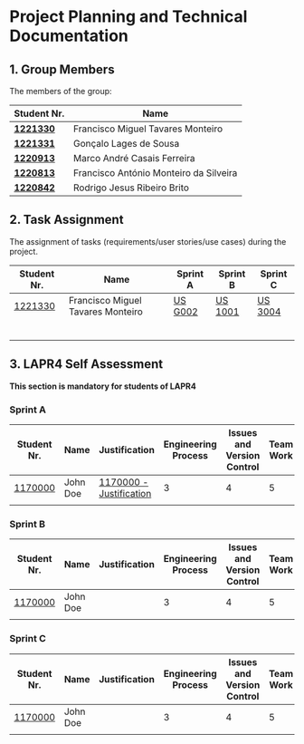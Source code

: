 # Project Planning and Technical Documentation

## 1. Group Members

The members of the group:

| Student Nr.	                     | Name			                                     |
|----------------------------------|---------------------------------------------|
| **[1221330](1221330/readme.md)** | Francisco Miguel Tavares Monteiro           |
| **[1221331](1221331/readme.md)** | Gonçalo Lages de Sousa	                     |
| **[1220913](1220913/readme.md)** | Marco André Casais Ferreira						           |
| **[1220813](1220813/readme.md)** | Francisco António Monteiro da Silveira					 |
| **[1220842](1220842/readme.md)** | Rodrigo Jesus Ribeiro Brito						           |


## 2. Task Assignment

The assignment of tasks (requirements/user stories/use cases) during the project.

| Student Nr.	                  | Name                              | Sprint A | Sprint B | Sprint C |
|-------------------------------|-----------------------------------|----------|----------|----------|
| [1221330](1221330/readme.md)  | Francisco Miguel Tavares Monteiro |  [US G002](us_g002/readme.md)| [US 1001](us_g003/readme.md)| [US 3004](us_g001/readme.md) |
| 	                             |                                   |          |          |          |
| 	                             |                                   |          |          |          |
| 	                             |                                   |          |          |          |
| 	                             |                                   |          |          |          |
| 	                             |                                   |          |          |          |
| 	                             |                                   |          |          |          |


## 3. LAPR4 Self Assessment

**This section is mandatory for students of LAPR4**
### Sprint A

| Student Nr.	| Name | Justification | Engineering Process | Issues and Version Control | Team Work | Deployment | Integration | Req. Satisfaction | 
|------------|--------|-------|----------|----------|----------|--------|----------|----------|
| [1170000](1221330/readme.md) | John Doe | [1170000 - Justification](1221330/lapr4/sprinta/readme.md) | 3 | 4| 5 | 4 | 5 | 2 |
|          	|           |          |          |          |        |          |          |

### Sprint B

| Student Nr.	| Name | Justification | Engineering Process | Issues and Version Control | Team Work | Deployment | Integration | Req. Satisfaction | 
|------------|--------|-------|----------|----------|----------|--------|----------|----------|
| [1170000](1221330/readme.md) | John Doe | | 3 | 4| 5 | 4 | 5 | 2 |
|          	|           |          |          |          |        |          |          |

### Sprint C

| Student Nr.	| Name | Justification | Engineering Process | Issues and Version Control | Team Work | Deployment | Integration | Req. Satisfaction | 
|------------|--------|-------|----------|----------|----------|--------|----------|----------|
| [1170000](1221330/readme.md) | John Doe | | 3 | 4| 5 | 4 | 5 | 2 |
|          	|           |          |          |          |        |          |          |
